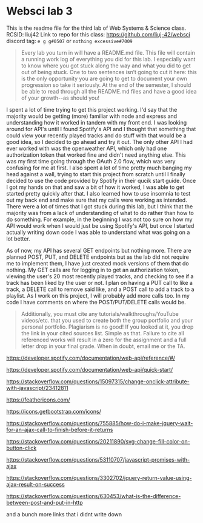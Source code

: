 # Websci lab 3

This is the readme file for the third lab of Web Systems & Science class.
RCSID: liuj42
Link to repo for this class: https://github.com/liuj-42/websci
discord tag: `e g g#0507` or `nothing excessive#7009`


> Every lab you turn in will have a README.md file. This file will contain a running work log of everything you did for this lab. I especially want to know where you got stuck along the way and what you did to get out of being stuck. One to two sentences isn’t going to cut it here: this is the only opportunity you are going to get to document your own progression so take it seriously. At the end of the semester, I should be able to read through all the README.md files and have a good idea of your growth--as should you!

I spent a lot of time trying to get this project working. I'd say that the majority would be getting (more) familiar with node and express and understanding how it worked in tandem with my front end. I was looking around for API's until I found Spotify's API and I thought that something that could view your recently played tracks and do stuff with that would be a good idea, so I decided to go ahead and try it out. The only other API I had ever worked with was the openweather API, which only had one authorization token that worked fine and didn't need anything else. This was my first time going through the OAuth 2.0 flow, which was very confusing for me at first. I also spent a lot of time pretty much banging my head against a wall, trying to start this project from scratch until I finally decided to use the code provided by Spotify in their qucik start guide. Once I got my hands on that and saw a bit of how it worked, I was able to get started pretty quickly after that. I also learned how to use insomnia to test out my back end and make sure that my calls were working as intended. There were a lot of times that I got stuck during this lab, but I think that the majority was from a lack of understanding of what to do rather than how to do something. For example, in the beginning I was not too sure on how my API would work when I would just be using Spotify's API, but once I started actually writing down code I was able to understand what was going on a lot better.

As of now, my API has several GET endpoints but nothing more. There are planned POST, PUT, and DELETE endpoints but as the lab did not require me to implement them, I have just created mock versions of them that do nothing. My GET calls are for logging in to get an authorization token, viewing the user's 20 most recently played tracks, and checking to see if a  track has been liked by the user or not. I plan on having a PUT call to like a track, a DELETE call to remove said like, and a POST call to add a track to a playlist. As I work on this project, I will probably add more calls too. In my code I have comments on where the POST/PUT/DELETE calls would be.

> Additionally, you must cite any tutorials/walkthroughs/YouTube videos/etc. that you used to create both the group portfolio and your personal portfolio. Plagiarism is no good! If you looked at it, you drop the link in your cited sources list. Simple as that. Failure to cite all referenced works will result in a zero for the assignment and a full letter drop in your final grade. When in doubt, email me or the TA.

https://developer.spotify.com/documentation/web-api/reference/#/

https://developer.spotify.com/documentation/web-api/quick-start/

https://stackoverflow.com/questions/15097315/change-onclick-attribute-with-javascript/23412811

https://feathericons.com/

https://icons.getbootstrap.com/icons/

https://stackoverflow.com/questions/755885/how-do-i-make-jquery-wait-for-an-ajax-call-to-finish-before-it-returns

https://stackoverflow.com/questions/20211890/svg-change-fill-color-on-button-click

https://stackoverflow.com/questions/53110707/javascript-promises-with-ajax

https://stackoverflow.com/questions/3302702/jquery-return-value-using-ajax-result-on-success

https://stackoverflow.com/questions/630453/what-is-the-difference-between-post-and-put-in-http

and a bunch more links that i didnt write down